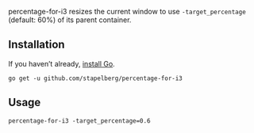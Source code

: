 percentage-for-i3 resizes the current window to use `-target_percentage` (default: 60%) of its parent container.

## Installation

If you haven’t already, [install Go](https://golang.org/dl/).

```shell
go get -u github.com/stapelberg/percentage-for-i3
```

## Usage

```shell
percentage-for-i3 -target_percentage=0.6
```
